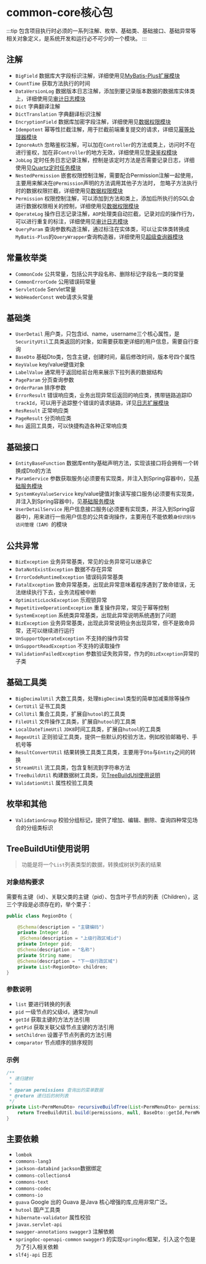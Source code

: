 # common-core核心包
:::tip
包含项目执行时必须的一系列注解、枚举、基础类、基础接口、基础异常等相关对象定义，是系统开发和运行必不可少的一个模块。
:::
## 注解

- `BigField` 数据库大字段标识注解，详细使用见[MyBatis-Plus扩展模块](MyBatis-Plus扩展.md)
- `CountTime` 获取方法执行的时间
- `DataVersionLog` 数据版本日志注解，添加到要记录版本数据的数据库实体类上，详细使用见[审计日志模块](/doc/server/starter/审计日志.md)
- `Dict` 字典翻译注解
- `DictTranslation` 字典翻译标识注解
- `EncryptionField` 数据库加密字段注解，详细使用见[数据权限模块](/doc/server/starter/数据权限.md)
- `Idempotent` 幂等性拦截注解，用于拦截前端重复提交的请求，详细见[幂等处理器模块](幂等处理器.md)
- `IgnoreAuth` 忽略鉴权注解，可以加在`Controller`的方法或类上，访问时不在进行鉴权，加在非`Controller`的地方无效，详细使用见[登录鉴权模块](/doc/server/starter/登录鉴权.md)
- `JobLog` 定时任务日志记录注解，控制是该定时方法是否需要记录日志，详细使用见[Quartz定时任务模块](/doc/server/starter/Quartz定时任务.md)
- `NestedPermission` 嵌套权限控制注解，需要配合Permission注解一起使用，主要用来解决在`@Permission`声明的方法调用其他子方法时，
忽略子方法执行时的数据权限拦截，详细使用见[数据权限模块](/doc/server/starter/数据权限.md)
- `Permission` 权限控制注解，可以添加到方法和类上，添加后所执行的SQL会进行数据权限相关的控制，详细使用见[数据权限模块](/doc/server/starter/数据权限.md)
- `OperateLog` 操作日志记录注解，`AOP`处理类自动拦截，记录对应的操作行为，可以进行重复的标注，详细使用见[审计日志模块](/doc/server/starter/审计日志.md)
- `QueryParam` 查询参数构造注解，通过标注在实体类，可以让实体类转换成`MyBatis-Plus`的`QueryWrapper`查询构造器，详细使用见[超级查询器模块](超级查询器.md)
## 常量枚举类

- `CommonCode` 公共常量，包括公共字段名称、删除标记字段名一类的常量
- `CommonErrorCode` 公用错误码常量
- `ServletCode` Servlet常量
- `WebHeaderConst` web请求头常量
## 基础类

- `UserDetail` 用户类，只包含id、name，username三个核心属性，是`SecurityUtil`工具类返回的对象，如需要获取更详细的用户信息，需要自行查询
- `BaseDto` 基础Dto类，包含主键，创建时间，最后修改时间，版本号四个属性
- `KeyValue` key/value键值对象
- `LabelValue` 通常用于返回给前台用来展示下拉列表的数据结构
- `PageParam` 分页查询参数
- `OrderParam` 排序参数
- `ErrorResult` 错误响应类，业务出现异常后返回的响应类，携带链路追踪ID `trackId`，可以用于追踪整个错误的请求链路，详见[日志扩展模块](日志扩展.md#链路追踪)
- `ResResult` 正常响应类
- `PageResult` 分页响应类
- `Res` 返回工具类，可以快捷构造各种正常响应类
## 基础接口

- `EntityBaseFunction` 数据库entity基础声明方法，实现该接口将会拥有一个转换成Dto的方法
- `ParamService` 参数获取服务(必须要有实现类，并注入到Spring容器中)，见[基础服务模块](/doc/server/service/基础服务.md)
- `SystemKeyValueService` key/value键值对象读写接口服务(必须要有实现类，并注入到Spring容器中)，见[基础服务模块](/doc/server/service/基础服务.md)
- `UserDetailService` 用户信息接口服务(必须要有实现类，并注入到Spring容器中)，用来进行一些用户信息的公共查询操作，主要用在不能依赖`身份识别与访问管理（IAM）`的模块
## 公共异常
- `BizException` 业务异常基类，常见的业务异常可以继承它
- `DataNotExistException` 数据不存在异常
- `ErrorCodeRuntimeException` 错误码异常基类
- `FatalException` 致命异常基类，出现此异常意味着程序遇到了致命错误，无法继续执行下去，业务流程被中断
- `OptimisticLockException` 乐观锁异常
- `RepetitiveOperationException` 重复操作异常，常见于幂等控制
- `SystemException` 系统类异常基类，出现此异常说明系统遇到了问题
- `BizException` 业务异常基类，出现此异常说明业务出现异常，但不是致命异常，还可以继续进行运行
- `UnSupportOperateException` 不支持的操作异常
- `UnSupportReadException` 不支持的读取操作
- `ValidationFailedException` 参数验证失败异常，作为的`BizException`异常的子类
## 基础工具类

- `BigDecimalUtil` 大数工具类，处理`BigDecimal`类型的简单加减乘除等操作
- `CertUtil` 证书工具类
- `CollUtil` 集合工具类，扩展自`hutool`的工具类
- `FileUtil` 文件操作工具类，扩展自`hutool`的工具类
- `LocalDateTimeUtil` `JDK8`时间工具类，扩展自`hutool`的工具类
- `RegexUtil` 正则验证工具类，提供一些默认的校验方法，例如校验邮箱号、手机号等
- `ResultConvertUtil` 结果转换工具类工具类，主要用于`Dto`与`Entity`之间的转换
- `StreamUtil` 流工具类，包含复制流到字符串方法
- `TreeBuildUtil` 构建数据树工具类，见[TreeBuildUtil使用说明](#TreeBuildUtil使用说明)
- `ValidationUtil` 属性校验工具类
## 枚举和其他
- `ValidationGroup` 校验分组标记，提供了增加、编辑、删除、查询四种常见场合的分组类标识

## TreeBuildUtil使用说明
> 功能是将一个`List`列表类型的数据，转换成树状列表的结果
### 对象结构要求
需要有主键（id）、关联父类的主键（pid）、包含叶子节点的列表（Children），这三个字段是必须存在的，举个栗子：
```java
public class RegionDto {

    @Schema(description = "主键编码")
    private Integer id;
     @Schema(description = "上级行政区域id")
    private Integer pid;
    @Schema(description = "名称")
    private String name;
    @Schema(description = "下一级行政区域")
    private List<RegionDto> children;
}
```
### 参数说明
- `list` 要进行转换的列表
- `pid` 一级节点的父级id，通常为null
- `getId` 获取主键的方法方法引用
- `getPid` 获取关联父级节点主键的方法引用
- `setChildren` 设置子节点列表的方法引用
- `comparator` 节点顺序的排序规则
### 示例
```java
/**
 * 递归建树
 *
 * @param permissions 查询出的菜单数据
 * @return 递归后的树列表
 */
private List<PermMenuDto> recursiveBuildTree(List<PermMenuDto> permissions) {
    return TreeBuildUtil.build(permissions, null, BaseDto::getId,PermMenuDto::getParentId,PermMenuDto::setChildren,Comparator.comparingDouble(PermMenuDto::getSortNo));
}
```

## 主要依赖

- `lombok`
- `commons-lang3`
- `jackson-databind` `jackson`数据绑定
- `commons-collections4`
- `commons-text`
- `commons-codec`
- `commons-io`
- `guava` Google 出的 Guava 是Java 核心增强的库,应用非常广泛。
- `hutool` 国产工具类
- `hibernate-validator` 属性校验
- `javax.servlet-api`
- `swagger-annotations` `swagger3` 注解依赖
- `springdoc-openapi-common` `swagger3` 的实现`springdoc`框架，引入这个包是为了引入相关依赖
- `slf4j-api` 日志
